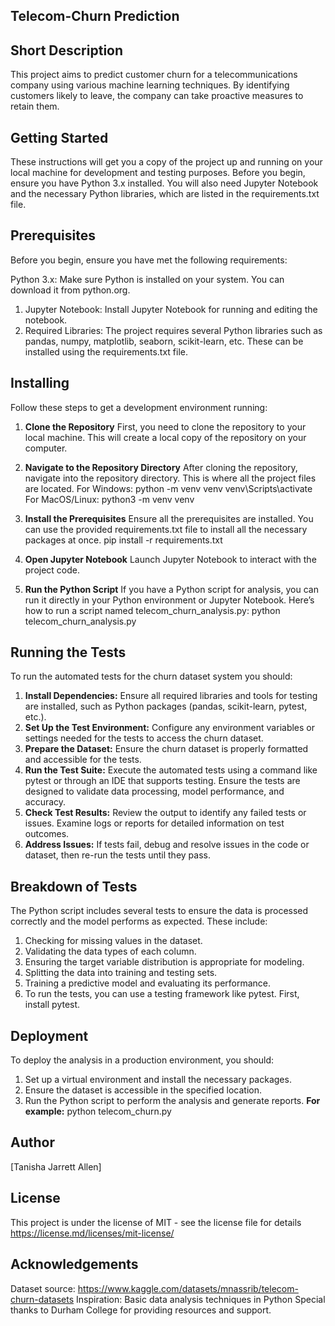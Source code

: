 ## Telecom-Churn Prediction


## Short Description
This project aims to predict customer churn for a telecommunications company using various machine learning techniques. 
By identifying customers likely to leave, the company can take proactive measures to retain them.


## Getting Started
These instructions will get you a copy of the project up and running on your local machine for development and testing purposes. 
Before you begin, ensure you have Python 3.x installed. 
You will also need Jupyter Notebook and the necessary Python libraries, which are listed in the requirements.txt file.


## Prerequisites
Before you begin, ensure you have met the following requirements:

Python 3.x: Make sure Python is installed on your system. You can download it from python.org.
1. Jupyter Notebook: Install Jupyter Notebook for running and editing the notebook.
2. Required Libraries: The project requires several Python libraries such as pandas, numpy, matplotlib, seaborn, scikit-learn, etc. 
   These can be installed using the requirements.txt file.


## Installing
Follow these steps to get a development environment running:

1. **Clone the Repository**
   First, you need to clone the repository to your local machine. This will create a local copy of the repository on your computer.
   
2. **Navigate to the Repository Directory**
   After cloning the repository, navigate into the repository directory. This is where all the project files are located.
   For Windows:
   python -m venv venv
   venv\Scripts\activate
   For MacOS/Linux:
   python3 -m venv venv
 
3. **Install the Prerequisites**
   Ensure all the prerequisites are installed. You can use the provided requirements.txt file to install all the necessary packages at once.
   pip install -r requirements.txt
   
4. **Open Jupyter Notebook**
   Launch Jupyter Notebook to interact with the project code.
   
5. **Run the Python Script**
   If you have a Python script for analysis, you can run it directly in your Python environment or Jupyter Notebook. 
   Here’s how to run a script named telecom_churn_analysis.py:
   python telecom_churn_analysis.py


## Running the Tests
To run the automated tests for the churn dataset system you should:
1. **Install Dependencies:**
   Ensure all required libraries and tools for testing are installed, such as Python packages (pandas, scikit-learn, pytest, etc.).
2. **Set Up the Test Environment:** 
   Configure any environment variables or settings needed for the tests to access the churn dataset.
3. **Prepare the Dataset:**
   Ensure the churn dataset is properly formatted and accessible for the tests.
4. **Run the Test Suite:** 
   Execute the automated tests using a command like pytest or through an IDE that supports testing. Ensure the tests are designed to validate data processing,        model performance, and accuracy.
5. **Check Test Results:** 
   Review the output to identify any failed tests or issues. Examine logs or reports for detailed information on test outcomes.
6. **Address Issues:** 
   If tests fail, debug and resolve issues in the code or dataset, then re-run the tests until they pass.


## Breakdown of Tests
The Python script includes several tests to ensure the data is processed correctly and the model performs as expected. These include:
1. Checking for missing values in the dataset.
2. Validating the data types of each column.
3. Ensuring the target variable distribution is appropriate for modeling.
4. Splitting the data into training and testing sets.
5. Training a predictive model and evaluating its performance.
6. To run the tests, you can use a testing framework like pytest. First, install pytest.


## Deployment
To deploy the analysis in a production environment, you should:

1. Set up a virtual environment and install the necessary packages.
2. Ensure the dataset is accessible in the specified location.
3. Run the Python script to perform the analysis and generate reports.
   **For example:**
   python telecom_churn.py


## Author
[Tanisha Jarrett Allen]

## License
This project is under the license of MIT - see the license file for details https://license.md/licenses/mit-license/

## Acknowledgements
Dataset source: https://www.kaggle.com/datasets/mnassrib/telecom-churn-datasets 
Inspiration: Basic data analysis techniques in Python
Special thanks to Durham College for providing resources and support.
